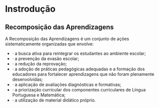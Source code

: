 # Instrodução

## Recomposição das Aprendizagens

A Recomposição das Aprendizagens é um conjunto de ações sistematicamente organizadas que envolve:

- · a busca ativa para reintegrar os estudantes ao ambiente escolar;
- · a prevenção da evasão escolar;
- · a redução da reprovação;
- · a adoção de práticas pedagógicas adequadas e a formação dos educadores para fortalecer aprendizagens que não foram plenamente desenvolvidas;
- · a aplicação de avaliações diagnósticas e formativas;
- · a priorização curricular dos componentes curriculares de Língua Portuguesa e Matemática;
- · a utilização de material didático próprio.
